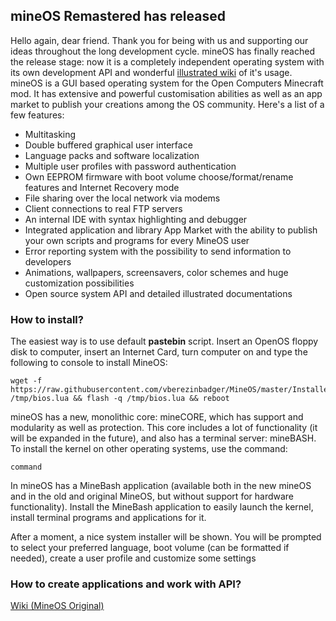 ## mineOS Remastered has released

Hello again, dear friend. Thank you for being with us and supporting our ideas throughout the long development cycle. mineOS has finally reached the release stage: now it is a completely independent operating system with its own development API and wonderful [illustrated wiki](https://github.com/vberezinbadger/mineos/wiki) of it's usage. 
mineOS is a GUI based operating system for the Open Computers Minecraft mod. It has extensive and powerful customisation abilities as well as an app market to publish your creations among the OS community.
Here's a list of a few features:

-   Multitasking
-   Double buffered graphical user interface
-   Language packs and software localization
-   Multiple user profiles with password authentication
-   Own EEPROM firmware with boot volume choose/format/rename features and Internet Recovery mode
-   File sharing over the local network via modems
-   Client connections to real FTP servers
-   An internal IDE with syntax highlighting and debugger
-   Integrated application and library App Market with the ability to publish your own scripts and programs for every MineOS user
-   Error reporting system with the possibility to send information to developers
-   Animations, wallpapers, screensavers, color schemes and huge customization possibilities
-   Open source system API and detailed illustrated documentations

### How to install?

The easiest way is to use default **pastebin** script. Insert an OpenOS floppy disk to computer, insert an Internet Card, turn computer on and type the following to console to install MineOS:

	wget -f https://raw.githubusercontent.com/vberezinbadger/MineOS/master/Installer/BIOS.lua /tmp/bios.lua && flash -q /tmp/bios.lua && reboot

mineOS has a new, monolithic core: mineCORE, which has support and modularity as well as protection. This core includes a lot of functionality (it will be expanded in the future), and also has a terminal server: mineBASH. To install the kernel on other operating systems, use the command:

	command

In mineOS has a MineBash application (available both in the new mineOS and in the old and original MineOS, but without support for hardware functionality). Install the MineBash application to easily launch the kernel, install terminal programs and applications for it.

After a moment, a nice system installer will be shown. You will be prompted to select your preferred language, boot volume (can be formatted if needed), create a user profile and customize some settings

### How to create applications and work with API?

[Wiki (MineOS Original)](https://github.com/IgorTimofeev/MineOS/wiki)
